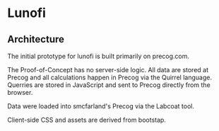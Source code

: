 Lunofi
======

Architecture
------------

The initial prototype for lunofi is built primarily on precog.com. 

The Proof-of-Concept has no server-side logic. All data are stored at Precog and all calculations happen in Precog via the Quirrel language. Querries are stored in JavaScript and sent to Precog directly from the browser.

Data were loaded into smcfarland's Precog via the Labcoat tool. 

Client-side CSS and assets are derived from bootstap.
